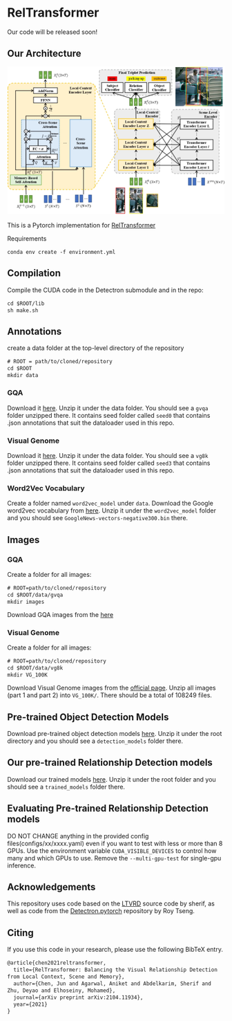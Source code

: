 # RelTransformer


Our code will be released soon!

## Our Architecture

![image](overview.jpg)

This is a Pytorch implementation for [RelTransformer](https://arxiv.org/abs/2104.11934)

Requirements 

```
conda env create -f environment.yml
```

## Compilation
Compile the CUDA code in the Detectron submodule and in the repo:
```
cd $ROOT/lib
sh make.sh
```

## Annotations
create a data folder at the top-level directory of the repository

```
# ROOT = path/to/cloned/repository
cd $ROOT
mkdir data
```


### GQA
Download it [here](https://drive.google.com/file/d/1ypmMOq2TkZyLNVuU9agHS7_QcsfTtBmn/view?usp=sharing). Unzip it under the data folder. You should see a `gvqa` folder unzipped there. It contains seed folder called `seed0` that contains .json annotations that suit the dataloader used in this repo.

### Visual Genome
Download it [here](https://drive.google.com/file/d/1S8WNnK0zt8SDAGntkCiRDfJ8rZOR3Pgx/view?usp=sharing). Unzip it under the data folder. You should see a `vg8k` folder unzipped there. It contains seed folder called `seed3` that contains .json annotations that suit the dataloader used in this repo.


### Word2Vec Vocabulary
Create a folder named `word2vec_model` under `data`. Download the Google word2vec vocabulary from [here](https://code.google.com/archive/p/word2vec/). Unzip it under the `word2vec_model` folder and you should see `GoogleNews-vectors-negative300.bin` there.

## Images

### GQA
Create a folder for all images:
```
# ROOT=path/to/cloned/repository
cd $ROOT/data/gvqa
mkdir images
```
Download GQA images from the [here](https://cs.stanford.edu/people/dorarad/gqa/download.html)

### Visual Genome
Create a folder for all images:
```
# ROOT=path/to/cloned/repository
cd $ROOT/data/vg8k
mkdir VG_100K
```
Download Visual Genome images from the [official page](https://visualgenome.org/api/v0/api_home.html). Unzip all images (part 1 and part 2) into `VG_100K/`. There should be a total of 108249 files.

## Pre-trained Object Detection Models
Download pre-trained object detection models [here](https://drive.google.com/open?id=16JVQkkKGfiGt7AUt789pUPX3o84Cl2hL). Unzip it under the root directory and you should see a `detection_models` folder there.

## Our pre-trained Relationship Detection models
Download our trained models [here](). Unzip it under the root folder and you should see a `trained_models` folder there.

## Evaluating Pre-trained Relationship Detection models

DO NOT CHANGE anything in the provided config files(configs/xx/xxxx.yaml) even if you want to test with less or more than 8 GPUs. Use the environment variable `CUDA_VISIBLE_DEVICES` to control how many and which GPUs to use. Remove the
`--multi-gpu-test` for single-gpu inference.


## Acknowledgements
This repository uses code based on the [LTVRD](https://github.com/Vision-CAIR/LTVRR) source code by sherif, 
as well as code from the [Detectron.pytorch](https://github.com/roytseng-tw/Detectron.pytorch) repository by Roy Tseng.


## Citing

If you use this code in your research, please use the following BibTeX entry.

```
@article{chen2021reltransformer,
  title={RelTransformer: Balancing the Visual Relationship Detection from Local Context, Scene and Memory},
  author={Chen, Jun and Agarwal, Aniket and Abdelkarim, Sherif and Zhu, Deyao and Elhoseiny, Mohamed},
  journal={arXiv preprint arXiv:2104.11934},
  year={2021}
}

```


